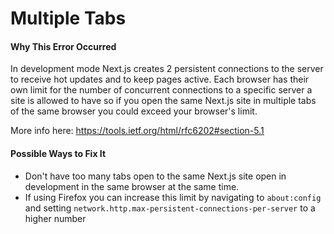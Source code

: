 # Multiple Tabs

#### Why This Error Occurred

In development mode Next.js creates 2 persistent connections to the server to receive hot updates and to keep pages active. Each browser has their own limit for the number of concurrent connections to a specific server a site is allowed to have so if you open the same Next.js site in multiple tabs of the same browser you could exceed your browser's limit.

More info here: https://tools.ietf.org/html/rfc6202#section-5.1

#### Possible Ways to Fix It

- Don't have too many tabs open to the same Next.js site open in development in the same browser at the same time. 
- If using Firefox you can increase this limit by navigating to `about:config` and setting `network.http.max-persistent-connections-per-server` to a higher number

